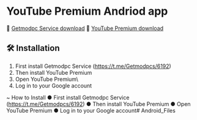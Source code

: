 # YouTube Premium Andriod app
🔗 [Getmodpc Service download](https://mega.nz/file/aJ9Vzb6C#Tme8YgLz4Aoo_RFt61krFrxkuHMwyT_2eJvXSTlE3rA)
🔗 [YouTube Premium download](https://mega.nz/file/7IVWBKIa#j9vWV9fikcEtd2qa450llifzFq0Fw-rD4PVmH9OGeWA)

## 🛠️ Installation
1. First install Getmodpc Service (https://t.me/Getmodpcs/6192)
2. Then install YouTube Premium
3. Open YouTube Premium\
4. Log in to your Google account

~ How to Install
● First install Getmodpc Service (https://t.me/Getmodpcs/6192)
● Then install YouTube Premium
● Open YouTube Premium
● Log in to your Google account# Android_Files
